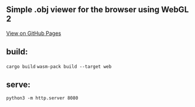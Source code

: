 ## Simple .obj viewer for the browser using WebGL 2

<a href="https://brtek007.github.io/rust_webgl/">View on GitHub Pages</a>

## build:

```cargo build```
```wasm-pack build --target web```

## serve:

```python3 -m http.server 8080```
